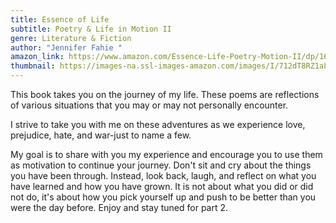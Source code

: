 ```yaml
---
title: Essence of Life
subtitle: Poetry & Life in Motion II
genre: Literature & Fiction
author: "Jennifer Fahie "
amazon_link: https://www.amazon.com/Essence-Life-Poetry-Motion-II/dp/1648955908/ref=tmm_pap_swatch_0?_encoding=UTF8&qid=1642920361&sr=8-1
thumbnail: https://images-na.ssl-images-amazon.com/images/I/712dT8RZ1aL.jpg
---
```

This book takes you on the journey of my life. These poems are reflections of various situations that you may or may not personally encounter.

I strive to take you with me on these adventures as we experience love, prejudice, hate, and war-just to name a few.

My goal is to share with you my experience and encourage you to use them as motivation to continue your journey. Don't sit and cry about the things you have been through. Instead, look back, laugh, and reflect on what you have learned and how you have grown. It is not about what you did or did not do, it's about how you pick yourself up and push to be better than you were the day before. Enjoy and stay tuned for part 2.